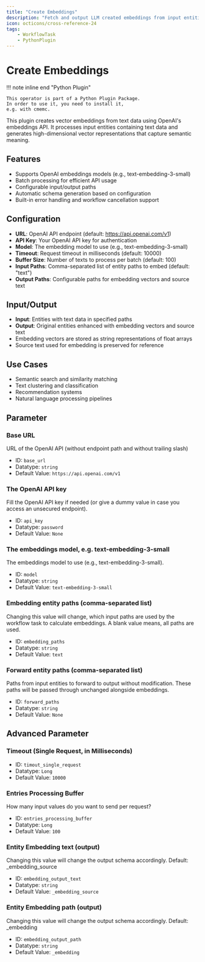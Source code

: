 ```yaml
---
title: "Create Embeddings"
description: "Fetch and output LLM created embeddings from input entities."
icon: octicons/cross-reference-24
tags: 
    - WorkflowTask
    - PythonPlugin
---
```

# Create Embeddings
<!-- This file was generated - DO NOT CHANGE IT MANUALLY -->

!!! note inline end "Python Plugin"

    This operator is part of a Python Plugin Package.
    In order to use it, you need to install it,
    e.g. with cmemc.


This plugin creates vector embeddings from text data using OpenAI's embeddings API.
It processes input entities containing text data and generates high-dimensional vector
representations that capture semantic meaning.

## Features

- Supports OpenAI embeddings models (e.g., text-embedding-3-small)
- Batch processing for efficient API usage
- Configurable input/output paths
- Automatic schema generation based on configuration
- Built-in error handling and workflow cancellation support

## Configuration

- **URL**: OpenAI API endpoint (default: https://api.openai.com/v1)
- **API Key**: Your OpenAI API key for authentication
- **Model**: The embedding model to use (e.g., text-embedding-3-small)
- **Timeout**: Request timeout in milliseconds (default: 10000)
- **Buffer Size**: Number of texts to process per batch (default: 100)
- **Input Paths**: Comma-separated list of entity paths to embed (default: "text")
- **Output Paths**: Configurable paths for embedding vectors and source text

## Input/Output

- **Input**: Entities with text data in specified paths
- **Output**: Original entities enhanced with embedding vectors and source text
- Embedding vectors are stored as string representations of float arrays
- Source text used for embedding is preserved for reference

## Use Cases

- Semantic search and similarity matching
- Text clustering and classification
- Recommendation systems
- Natural language processing pipelines

## Parameter

### Base URL

URL of the OpenAI API (without endpoint path and without trailing slash)

- ID: `base_url`
- Datatype: `string`
- Default Value: `https://api.openai.com/v1`



### The OpenAI API key

Fill the OpenAI API key if needed (or give a dummy value in case you access an unsecured endpoint).

- ID: `api_key`
- Datatype: `password`
- Default Value: `None`



### The embeddings model, e.g. text-embedding-3-small

The embeddings model to use (e.g., text-embedding-3-small).

- ID: `model`
- Datatype: `string`
- Default Value: `text-embedding-3-small`



### Embedding entity paths (comma-separated list)

Changing this value will change, which input paths are used by the workflow task to calculate embeddings. A blank value means, all paths are used.

- ID: `embedding_paths`
- Datatype: `string`
- Default Value: `text`



### Forward entity paths (comma-separated list)

Paths from input entities to forward to output without modification. These paths will be passed through unchanged alongside embeddings.

- ID: `forward_paths`
- Datatype: `string`
- Default Value: `None`





## Advanced Parameter

### Timeout (Single Request, in Milliseconds)



- ID: `timout_single_request`
- Datatype: `Long`
- Default Value: `10000`



### Entries Processing Buffer

How many input values do you want to send per request?

- ID: `entries_processing_buffer`
- Datatype: `Long`
- Default Value: `100`



### Entity Embedding text (output)

Changing this value will change the output schema accordingly. Default: _embedding_source

- ID: `embedding_output_text`
- Datatype: `string`
- Default Value: `_embedding_source`



### Entity Embedding path (output)

Changing this value will change the output schema accordingly. Default: _embedding

- ID: `embedding_output_path`
- Datatype: `string`
- Default Value: `_embedding`




